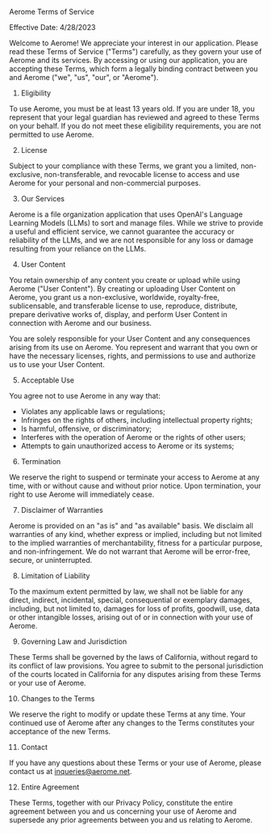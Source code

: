 <article>

Aerome Terms of Service

Effective Date: 4/28/2023

Welcome to Aerome! We appreciate your interest in our application. Please read these Terms of Service ("Terms") carefully, as they govern your use of Aerome and its services. By accessing or using our application, you are accepting these Terms, which form a legally binding contract between you and Aerome ("we", "us", "our", or "Aerome").

1. Eligibility

To use Aerome, you must be at least 13 years old. If you are under 18, you represent that your legal guardian has reviewed and agreed to these Terms on your behalf. If you do not meet these eligibility requirements, you are not permitted to use Aerome.

2. License

Subject to your compliance with these Terms, we grant you a limited, non-exclusive, non-transferable, and revocable license to access and use Aerome for your personal and non-commercial purposes.

3. Our Services

Aerome is a file organization application that uses OpenAI's Language Learning Models (LLMs) to sort and manage files. While we strive to provide a useful and efficient service, we cannot guarantee the accuracy or reliability of the LLMs, and we are not responsible for any loss or damage resulting from your reliance on the LLMs.

4. User Content

You retain ownership of any content you create or upload while using Aerome ("User Content"). By creating or uploading User Content on Aerome, you grant us a non-exclusive, worldwide, royalty-free, sublicensable, and transferable license to use, reproduce, distribute, prepare derivative works of, display, and perform User Content in connection with Aerome and our business.

You are solely responsible for your User Content and any consequences arising from its use on Aerome. You represent and warrant that you own or have the necessary licenses, rights, and permissions to use and authorize us to use your User Content.

5. Acceptable Use

You agree not to use Aerome in any way that:

- Violates any applicable laws or regulations;
- Infringes on the rights of others, including intellectual property rights;
- Is harmful, offensive, or discriminatory;
- Interferes with the operation of Aerome or the rights of other users;
- Attempts to gain unauthorized access to Aerome or its systems;

6. Termination

We reserve the right to suspend or terminate your access to Aerome at any time, with or without cause and without prior notice. Upon termination, your right to use Aerome will immediately cease.

7. Disclaimer of Warranties

Aerome is provided on an "as is" and "as available" basis. We disclaim all warranties of any kind, whether express or implied, including but not limited to the implied warranties of merchantability, fitness for a particular purpose, and non-infringement. We do not warrant that Aerome will be error-free, secure, or uninterrupted.

8. Limitation of Liability

To the maximum extent permitted by law, we shall not be liable for any direct, indirect, incidental, special, consequential or exemplary damages, including, but not limited to, damages for loss of profits, goodwill, use, data or other intangible losses, arising out of or in connection with your use of Aerome.

9. Governing Law and Jurisdiction

These Terms shall be governed by the laws of California, without regard to its conflict of law provisions. You agree to submit to the personal jurisdiction of the courts located in California for any disputes arising from these Terms or your use of Aerome.

10. Changes to the Terms

We reserve the right to modify or update these Terms at any time. Your continued use of Aerome after any changes to the Terms constitutes your acceptance of the new Terms.

11. Contact

If you have any questions about these Terms or your use of Aerome, please contact us at <inqueries@aerome.net>.

12. Entire Agreement

These Terms, together with our Privacy Policy, constitute the entire agreement between you and us concerning your use of Aerome and supersede any prior agreements between you and us relating to Aerome.

</article>
